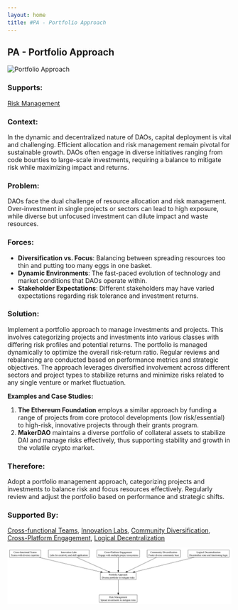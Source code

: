 ```yaml
---
layout: home
title: #PA - Portfolio Approach
---
```


## PA - Portfolio Approach

![Portfolio Approach](./output/illustration/portfolio_approach_illustration_v3.png)

### Supports:

[Risk Management](./risk_management.html)

### Context:

In the dynamic and decentralized nature of DAOs, capital deployment is vital and challenging. Efficient allocation and risk management remain pivotal for sustainable growth. DAOs often engage in diverse initiatives ranging from code bounties to large-scale investments, requiring a balance to mitigate risk while maximizing impact and returns.

### Problem:

DAOs face the dual challenge of resource allocation and risk management. Over-investment in single projects or sectors can lead to high exposure, while diverse but unfocused investment can dilute impact and waste resources.

### Forces:

- **Diversification vs. Focus**: Balancing between spreading resources too thin and putting too many eggs in one basket.
- **Dynamic Environments**: The fast-paced evolution of technology and market conditions that DAOs operate within.
- **Stakeholder Expectations**: Different stakeholders may have varied expectations regarding risk tolerance and investment returns.

### Solution:

Implement a portfolio approach to manage investments and projects. This involves categorizing projects and investments into various classes with differing risk profiles and potential returns. The portfolio is managed dynamically to optimize the overall risk-return ratio. Regular reviews and rebalancing are conducted based on performance metrics and strategic objectives. The approach leverages diversified involvement across different sectors and project types to stabilize returns and minimize risks related to any single venture or market fluctuation.

**Examples and Case Studies:**

1. **The Ethereum Foundation** employs a similar approach by funding a range of projects from core protocol developments (low risk/essential) to high-risk, innovative projects through their grants program.
2. **MakerDAO** maintains a diverse portfolio of collateral assets to stabilize DAI and manage risks effectively, thus supporting stability and growth in the volatile crypto market.

### Therefore:

Adopt a portfolio management approach, categorizing projects and investments to balance risk and focus resources effectively. Regularly review and adjust the portfolio based on performance and strategic shifts.

### Supported By:
[Cross-functional Teams](./cross_functional_teams.html), [Innovation Labs](./innovation_labs.html), [Community Diversification](./community_diversification.html), [Cross-Platform Engagement](./cross_platform_engagement.html), [Logical Decentralization](./logical_decentralization.html)

![Portfolio Approach](./output/portfolio_approach_specific_graph_v3.png)